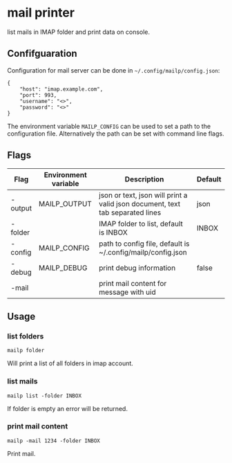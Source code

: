 # mail printer

list mails in IMAP folder and print data on console.

## Confifguaration

Configuration for mail server can be done in `~/.config/mailp/config.json`:

    {
        "host": "imap.example.com",
        "port": 993,
        "username": "<>",
        "password": "<>"
    }

The environment variable `MAILP_CONFIG` can be used to set a path to the configuration file. Alternatively the path can be set with command line flags.

## Flags

| Flag    | Environment variable | Description                                                                   | Default |
| ------- | -------------------- | ----------------------------------------------------------------------------- | ------- |
| -output | MAILP_OUTPUT         | json or text, json will print a valid json document, text tab separated lines | json    |
| -folder |                      | IMAP folder to list, default is INBOX                                         | INBOX   |
| -config | MAILP_CONFIG         | path to config file, default is ~/.config/mailp/config.json                   |         |
| -debug  | MAILP_DEBUG          | print debug information                                                       | false   |
| -mail   |                      | print mail content for message with uid                                       |         |
## Usage

### list folders

    mailp folder

Will print a list of all folders in imap account.

### list mails

    mailp list -folder INBOX

If folder is empty an error will be returned.

### print mail content

    mailp -mail 1234 -folder INBOX

Print mail.